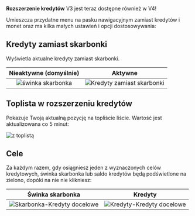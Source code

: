 **Rozszerzenie kredytów** V3 jest teraz dostępne również w V4!

Umieszcza przydatne menu na pasku nawigacyjnym zamiast kredytów i monet oraz ma kilka małych ustawień i opcji dostosowywania:

## Kredyty zamiast skarbonki

Wyświetla aktualne kredyty zamiast skarbonki.

|      **Nieaktywne** (domyślnie)       |                   **Aktywne**                    |
| :-----------------------------------: | :----------------------------------------------: |
| ![świnka skarbonka](assets/pl_PL/piggy-mode.png) | ![Kredyty zamiast skarbonki](assets/pl_PL/credits-mode.png) |

## Toplista w rozszerzeniu kredytów

Pokazuje Twoją aktualną pozycję na topliście liście. Wartość jest aktualizowana co 5 minut:

![z toplistą](assets/pl_PL/toplist.png)

## Cele

Za każdym razem, gdy osiągniesz jeden z wyznaczonych celów kredytowych,
 świnka skarbonka lub saldo kredytów będą podświetlone na zielono, dopóki na nie nie klikniesz:

|                   Świnka skarbonka                    |                        Kredyty                        |
| :---------------------------------------------------: | :---------------------------------------------------: |
| ![Skarbonka-Kredyty docelowe](assets/pl_PL/alert-piggy-mode.png) | ![Kredyty-Kredyty docelowe](assets/pl_PL/alert-credits-mode.png) |
